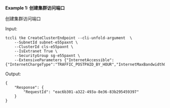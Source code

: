 **Example 1: 创建集群访问端口**

创建集群访问端口

Input: 

```
tccli tke CreateClusterEndpoint --cli-unfold-argument  \
    --SubnetId subnet-e55paxnt \
    --ClusterId cls-e55paxnt \
    --IsExtranet True \
    --SecurityGroup sg-e55paxnt \
    --ExtensiveParameters {"InternetAccessible":{"InternetChargeType":"TRAFFIC_POSTPAID_BY_HOUR","InternetMaxBandwidthOut":200}}
```

Output: 
```
{
    "Response": {
        "RequestId": "eac6b301-a322-493a-8e36-83b295459397"
    }
}
```

